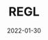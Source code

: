 ---
type: "report"
isIndustryResearch: 'true'
industryGroup: 'Real Estate, Gaming, and Lodging'
primerOrDeal: 'Subsector Primers'
paper: "REGL_Primer_2022.pdf"
author: ""
company: "Real Estate, Gaming, and Lodging Primer 2022"
date: "2022-01-30"
summary: "The 2022 Real Estate, Gaming, and Lodging Primer contains an in-depth analysis of the industrial and commercial sectors."
title: "REGL"
---